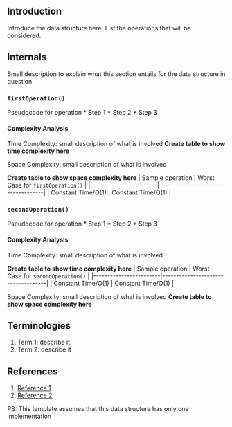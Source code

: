 ## Introduction
Introduce the data structure here. List the operations that will be considered.

## Internals
Small description to explain what this section entails for the data structure in question.

### `firstOperation()`
Pseudocode for operation
    * Step 1
    * Step 2
    * Step 3

#### Complexity Analysis
Time Complexity: small description of what is involved
**Create table to show time complexity here**

Space Complexity: small description of what is involved

**Create table to show space complexity here**
| Sample operation       | Worst Case for `firstOperation()` |
|------------------------|------------------------------------|
| Constant Time/O(1)     | Constant Time/O(1)                 |

### `secondOperation()`
Pseudocode for operation
    * Step 1
    * Step 2
    * Step 3

#### Complexity Analysis
Time Complexity: small description of what is involved

**Create table to show time complexity here**
| Sample operation       | Worst Case for `secondOperation()` |
|------------------------|------------------------------------|
| Constant Time/O(1)     | Constant Time/O(1)                 |

Space Complexity: small description of what is involved
**Create table to show space complexity here**

## Terminologies
1. Term 1: describe it
2. Term 2: describe it

## References
1. [Reference 1](link-to-reference)
2. [Reference 2](link-to-reference)

PS: This template assumes that this data structure has only one implementation